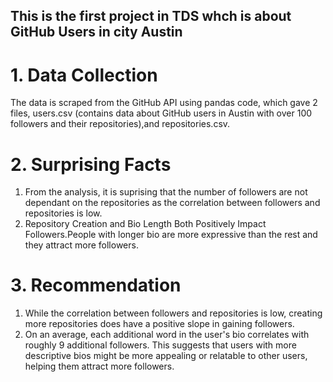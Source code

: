 
## This is the first project in TDS whch is about GitHub Users in city Austin

# 1. Data Collection
The data is scraped from the GitHub API using pandas code, which gave 2 files,
users.csv (contains data about GitHub users in Austin with over 100 followers and their repositories),and repositories.csv.

# 2. Surprising Facts
1. From the analysis, it is suprising that the number of followers are not dependant on the repositories as the correlation between followers and repositories is low. 
2. Repository Creation and Bio Length Both Positively Impact Followers.People with longer bio are more expressive than the rest and they attract more followers. 

# 3. Recommendation
1. While the correlation between followers and repositories is low, creating more repositories does have a positive slope in gaining followers.
2. On an average, each additional word in the user's bio correlates with roughly 9 additional followers. This suggests that users with more descriptive bios might be more appealing or relatable to other users, helping them attract more followers.
